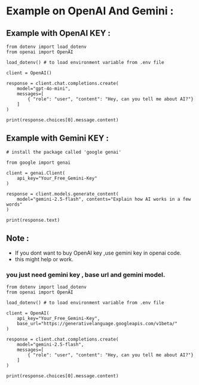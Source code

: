 # Example on OpenAI And Gemini :

## Example with OpenAI KEY :
```
from dotenv import load_dotenv
from openai import OpenAI

load_dotenv() # to load environment variable from .env file

client = OpenAI()

response = client.chat.completions.create(
    model="gpt-4o-mini",
    messages=[
        { "role": "user", "content": "Hey, can you tell me about AI?"}
    ]
)

print(response.choices[0].message.content)

```

## Example with Gemini KEY :
```
# install the package called 'google genai'

from google import genai

client = genai.Client(
    api_key="Your_Free_Gemini-Key"
)

response = client.models.generate_content(
    model="gemini-2.5-flash", contents="Explain how AI works in a few words"
)

print(response.text)
```

## Note :
- If you dont want to buy OpenAI key ,use gemini key in openai code.
- this might help or work.

### you just need gemini key , base url and gemini model.

```
from dotenv import load_dotenv
from openai import OpenAI

load_dotenv() # to load environment variable from .env file

client = OpenAI(
    api_key="Your_Free_Gemini-Key",
    base_url="https://generativelanguage.googleapis.com/v1beta/"
)

response = client.chat.completions.create(
    model="gemini-2.5-flash",
    messages=[
        { "role": "user", "content": "Hey, can you tell me about AI?"}
    ]
)

print(response.choices[0].message.content)
```